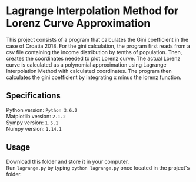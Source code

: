 # Lagrange Interpolation Method for Lorenz Curve Approximation

This project consists of a program that calculates the Gini coefficient in the case of Croatia 2018. For the gini calculation, the program first reads from a csv file containing the income distribution by tenths of population. Then, creates the coordinates needed to plot Lorenz curve. The actual Lorenz curve is calculated as a polynomial approximation using Lagrange Interpolation Method with calculated coordinates. The program then calculates the gini coefficient by integrating x minus the lorenz function.

## Specifications

Python version: `Python 3.6.2`<br />
Matplotlib version: `2.1.2`<br />
Sympy version: `1.5.1`<br />
Numpy version: `1.14.1`

## Usage

Download this folder and store it in your computer.<br />
Run `lagrange.py` by typing `python lagrange.py` once located in the project's folder. 